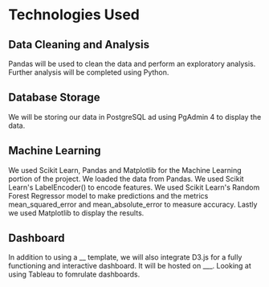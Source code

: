 # Technologies Used

## Data Cleaning and Analysis

Pandas will be used to clean the data and perform an exploratory analysis. Further analysis will be completed using Python.

## Database Storage

We will be storing our data in PostgreSQL ad using PgAdmin 4 to display the data.

## Machine Learning

We used Scikit Learn, Pandas and Matplotlib for the Machine Learning portion of the project. We loaded the data from Pandas. We used Scikit Learn's LabelEncoder() to encode features. We used Scikit Learn's Random Forest Regressor model to make predictions and the metrics mean_squared_error and mean_absolute_error to measure accuracy. Lastly we used Matplotlib to display the results.

## Dashboard

In addition to using a __ template, we will also integrate D3.js for a fully functioning and interactive dashboard. It will be hosted on ___. Looking at using Tableau to fomrulate dashboards.
